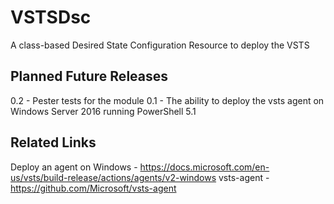 # VSTSDsc
A class-based Desired State Configuration Resource to deploy the VSTS

## Planned Future Releases
0.2 - Pester tests for the module
0.1 - The ability to deploy the vsts agent on Windows Server 2016 running PowerShell 5.1


## Related Links

Deploy an agent on Windows - https://docs.microsoft.com/en-us/vsts/build-release/actions/agents/v2-windows
vsts-agent - https://github.com/Microsoft/vsts-agent
